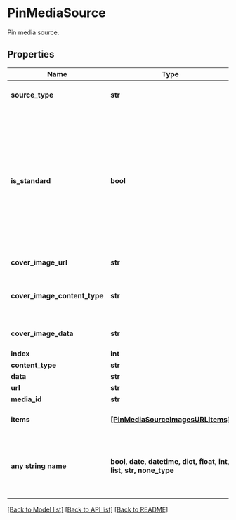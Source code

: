 # PinMediaSource

Pin media source.

## Properties
Name | Type | Description | Notes
------------ | ------------- | ------------- | -------------
**source_type** | **str** |  | defaults to "pin_url"
**is_standard** | **bool** | Set the parameter to false to create the new simplified Pin instead of the standard pin. Currently the field is only available to a list of beta users. | [optional]  if omitted the server will use the default value of True
**cover_image_url** | **str** | Cover image url. | [optional] 
**cover_image_content_type** | **str** | Content type for cover image Base64. | [optional] 
**cover_image_data** | **str** | Cover image Base64. | [optional] 
**index** | **int** |  | [optional] 
**content_type** | **str** |  | [optional] 
**data** | **str** |  | [optional] 
**url** | **str** |  | [optional] 
**media_id** | **str** |  | [optional] 
**items** | [**[PinMediaSourceImagesURLItems]**](PinMediaSourceImagesURLItems.md) | Array with image objects. | [optional] 
**any string name** | **bool, date, datetime, dict, float, int, list, str, none_type** | any string name can be used but the value must be the correct type | [optional]

[[Back to Model list]](../README.md#documentation-for-models) [[Back to API list]](../README.md#documentation-for-api-endpoints) [[Back to README]](../README.md)


